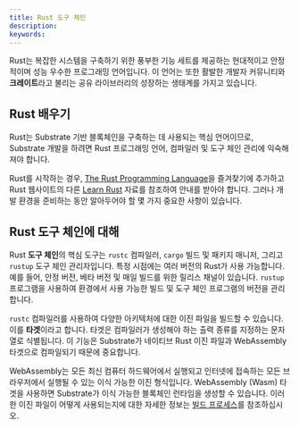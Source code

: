 ```yaml
---
title: Rust 도구 체인
description:
keywords:
---
```


<!-- TODO 하드웨어 사양이 낮은 경우 빌드 시간에 대한 기대 관리. 실제 개발 환경 요구 사항은 노드 실행에만 필요한 것보다 높음을 정의 -->

Rust는 복잡한 시스템을 구축하기 위한 풍부한 기능 세트를 제공하는 현대적이고 안정적이며 성능 우수한 프로그래밍 언어입니다.
이 언어는 또한 활발한 개발자 커뮤니티와 **크레이트**라고 불리는 공유 라이브러리의 성장하는 생태계를 가지고 있습니다.

## Rust 배우기

Rust는 Substrate 기반 블록체인을 구축하는 데 사용되는 핵심 언어이므로, Substrate 개발을 하려면 Rust 프로그래밍 언어, 컴파일러 및 도구 체인 관리에 익숙해져야 합니다.

Rust를 시작하는 경우, [The Rust Programming Language](https://doc.rust-lang.org/book/)을 즐겨찾기에 추가하고 Rust 웹사이트의 다른 [Learn Rust](https://www.rust-lang.org/learn) 자료를 참조하여 안내를 받아야 합니다.
그러나 개발 환경을 준비하는 동안 알아두어야 할 몇 가지 중요한 사항이 있습니다.

## Rust 도구 체인에 대해

Rust **도구 체인**의 핵심 도구는 `rustc` 컴파일러, `cargo` 빌드 및 패키지 매니저, 그리고 `rustup` 도구 체인 관리자입니다.
특정 시점에는 여러 버전의 Rust가 사용 가능합니다.
예를 들어, 안정 버전, 베타 버전 및 매일 빌드를 위한 릴리스 채널이 있습니다.
`rustup` 프로그램을 사용하여 환경에서 사용 가능한 빌드 및 도구 체인 프로그램의 버전을 관리합니다.

`rustc` 컴파일러를 사용하여 다양한 아키텍처에 대한 이진 파일을 빌드할 수 있습니다. 이를 **타겟**이라고 합니다.
타겟은 컴파일러가 생성해야 하는 출력 종류를 지정하는 문자열로 식별됩니다.
이 기능은 Substrate가 네이티브 Rust 이진 파일과 WebAssembly 타겟으로 컴파일되기 때문에 중요합니다.

WebAssembly는 모든 최신 컴퓨터 하드웨어에서 실행되고 인터넷에 접속하는 모든 브라우저에서 실행될 수 있는 이식 가능한 이진 형식입니다.
WebAssembly (Wasm) 타겟을 사용하면 Substrate가 이식 가능한 블록체인 런타임을 생성할 수 있습니다.
이러한 이진 파일이 어떻게 사용되는지에 대한 자세한 정보는 [빌드 프로세스](/build/build-process/)를 참조하십시오.